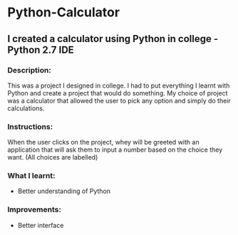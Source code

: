 # Python-Calculator

## I created a calculator using Python in college - Python 2.7 IDE

### Description:

This was a project I designed in college. I had to put everything I learnt with Python and create a project that would do something. My choice of project was a calculator that allowed the user to pick any option and simply do their calculations. 

### Instructions:

When the user clicks on the project, whey will be greeted with an application that will ask them to input a number based on the choice they want. (All choices are labelled)

### What I learnt:
- Better understanding of Python

### Improvements:
- Better interface
